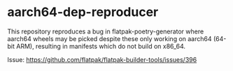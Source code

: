 # aarch64-dep-reproducer

This repository reproduces a bug in flatpak-poetry-generator where aarch64
wheels may be picked despite these only working on aarch64 (64-bit ARM),
resulting in manifests which do not build on x86\_64.

Issue: https://github.com/flatpak/flatpak-builder-tools/issues/396
